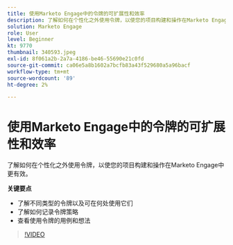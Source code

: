 ```yaml
---
title: 使用Marketo Engage中的令牌的可扩展性和效率
description: 了解如何在个性化之外使用令牌，以使您的项目构建和操作在Marketo Engage中更有效。
solution: Marketo Engage
role: User
level: Beginner
kt: 9770
thumbnail: 340593.jpeg
exl-id: 8f061a2b-2a7a-4186-be46-55690e21c0fd
source-git-commit: ca06e5a8b1602a7bcfb83a43f529680a5a96bacf
workflow-type: tm+mt
source-wordcount: '89'
ht-degree: 2%

---
```


# 使用Marketo Engage中的令牌的可扩展性和效率

了解如何在个性化之外使用令牌，以使您的项目构建和操作在Marketo Engage中更有效。

**关键要点**

* 了解不同类型的令牌以及可在何处使用它们
* 了解如何记录令牌策略
* 查看使用令牌的用例和想法

>[!VIDEO](https://video.tv.adobe.com/v/340593/?quality=12&learn=on)
